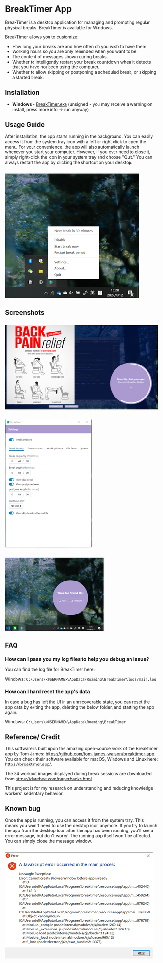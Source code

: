# BreakTimer App

BreakTimer is a desktop application for managing and prompting regular physical breaks. BreakTimer is available for Windows.

BreakTimer allows you to customize:

- How long your breaks are and how often do you wish to have them
- Working hours so you are only reminded when you want to be
- The content of messages shown during breaks.
- Whether to intelligently restart your break countdown when it detects that you have not been using the computer.
- Whether to allow skipping or postponing a scheduled break, or skipping a started break.

## Installation

- **Windows** - [BreakTimer.exe](https://github.com/Staceypy/breaktimer-app/releases/download/v1.3.1/BreakTimer.exe) (unsigned - you may receive a warning on install, press more info -> run anyway)

## Usage Guide

After installation, the app starts running in the background. You can easily access it from the system tray icon with a left or right click to open the menu. For your convenience, the app will also automatically launch whenever you start your computer. However, if you ever need to close it, simply right-click the icon in your system tray and choose "Quit." You can always restart the app by clicking the shortcut on your desktop.

## <img src="screenshots/tray_menu.png" alt="tray menu" style="zoom:70%;" />

## Screenshots

## ![break panel](screenshots/break_progress.png)

## <img src="screenshots/setting.png" alt="settings panel" style="zoom:70%;" />

## <img src="screenshots/break_notification.png" alt="notification" style="zoom:50%;" />

## FAQ

### How can I pass you my log files to help you debug an issue?

You can find the log file for BreakTimer here:

Windows: `C:\Users\<USERNAME>\AppData\Roaming\BreakTimer\logs/main.log`

### How can I hard reset the app's data

In case a bug has left the UI in an unrecoverable state, you can reset the app data by exiting the app, deleting the below folder, and starting the app again.

Windows: `C:\Users\<USERNAME>\AppData\Roaming\BreakTimer`

## Reference/ Credit

This software is built upon the amazing open-source work of the Breaktimer app by Tom James: https://github.com/tom-james-watson/breaktimer-app. You can check their software available for macOS, Windows and Linux here: https://breaktimer.app/.

The 34 workout images displayed during break sessions are downloaded from https://darebee.com/paperbacks.html.

This project is for my research on understanding and reducing knowledge workers' sedentary behavior.

## Known bug

Once the app is running, you can access it from the system tray. This means you won't need to use the desktop icon anymore. If you try to launch the app from the desktop icon after the app has been running, you'll see a error message, but don't worry! The running app itself won't be affected. You can simply close the message window.

## <img src="screenshots/image.png" alt="bug1" style="zoom:70%;" />
